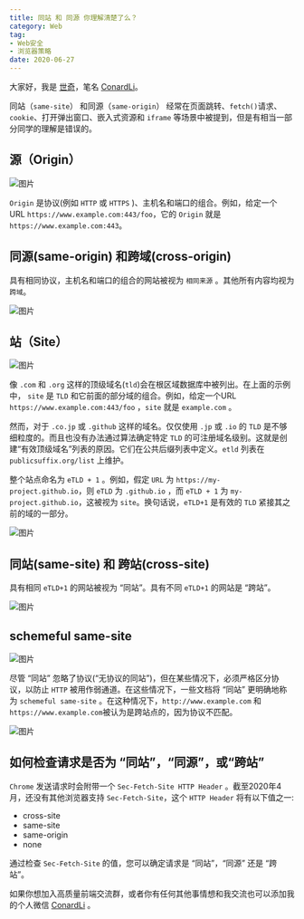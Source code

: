 ```yaml
---
title: 同站 和 同源 你理解清楚了么？
category: Web
tag: 
- Web安全
- 浏览器策略
date: 2020-06-27
---
```


大家好，我是 [世奇](https://mp.weixin.qq.com/s?__biz=Mzk0MDMwMzQyOA==&mid=2247493407&idx=1&sn=41b8782a3bdc75b211206b06e1929a58&chksm=c2e11234f5969b22a0d7fd50ec32be9df13e2caeef186b30b5d653836b0725def8ccd58a56cf#rd)，笔名 [ConardLi](https://mp.weixin.qq.com/s?__biz=Mzk0MDMwMzQyOA==&mid=2247493407&idx=1&sn=41b8782a3bdc75b211206b06e1929a58&chksm=c2e11234f5969b22a0d7fd50ec32be9df13e2caeef186b30b5d653836b0725def8ccd58a56cf#rd)。



同站（`same-site`） 和同源（`same-origin`） 经常在页面跳转、`fetch()`请求、`cookie`、打开弹出窗口、嵌入式资源和 `iframe` 等场景中被提到，但是有相当一部分同学的理解是错误的。

## 源（Origin）

![图片](https://p3-juejin.byteimg.com/tos-cn-i-k3u1fbpfcp/875e75bfb6ce46868a2ed9b5d5cee76c~tplv-k3u1fbpfcp-zoom-1.image)

`Origin` 是协议(例如 `HTTP` 或 `HTTPS` )、主机名和端口的组合。例如，给定一个 URL `https://www.example.com:443/foo`，它的 `Origin` 就是 `https://www.example.com:443`。

## 同源(same-origin) 和跨域(cross-origin)

具有相同协议，主机名和端口的组合的网站被视为 `相同来源` 。其他所有内容均视为 `跨域`。

![图片](https://p3-juejin.byteimg.com/tos-cn-i-k3u1fbpfcp/e7cabef666a44a32a2b81f2ab294197b~tplv-k3u1fbpfcp-zoom-1.image)

## 站（Site）

![图片](https://p3-juejin.byteimg.com/tos-cn-i-k3u1fbpfcp/efeefca94775450d864f9abb35820de2~tplv-k3u1fbpfcp-zoom-1.image)

像 `.com` 和 `.org` 这样的顶级域名(`tld`)会在根区域数据库中被列出。在上面的示例中， `site` 是 `TLD` 和它前面的部分域的组合。例如，给定一个URL `https://www.example.com:443/foo` ，`site` 就是 `example.com` 。

然而，对于 `.co.jp` 或 `.github` 这样的域名。仅仅使用 `.jp` 或 `.io` 的 `TLD` 是不够细粒度的。而且也没有办法通过算法确定特定 `TLD` 的可注册域名级别。这就是创建“有效顶级域名”列表的原因。它们在公共后缀列表中定义。`etld` 列表在 `publicsuffix.org/list` 上维护。

整个站点命名为 `eTLD + 1` 。例如，假定 `URL` 为 `https://my-project.github.io`，则 `eTLD` 为 `.github.io` ，而 `eTLD + 1` 为 `my-project.github.io`，这被视为 `site`。换句话说，`eTLD+1` 是有效的 `TLD` 紧接其之前的域的一部分。

![图片](https://p3-juejin.byteimg.com/tos-cn-i-k3u1fbpfcp/53ddf87a3d374b01a91511c04b037e27~tplv-k3u1fbpfcp-zoom-1.image)

## 同站(same-site) 和 跨站(cross-site)

具有相同 `eTLD+1` 的网站被视为 “同站”。具有不同 `eTLD+1` 的网站是 “跨站”。

![图片](https://p3-juejin.byteimg.com/tos-cn-i-k3u1fbpfcp/5f313714025b4be3891b4756a9118d8b~tplv-k3u1fbpfcp-zoom-1.image)

## schemeful same-site

![图片](https://p3-juejin.byteimg.com/tos-cn-i-k3u1fbpfcp/bd18b2546c6944fba014def10359d650~tplv-k3u1fbpfcp-zoom-1.image)

尽管 “同站” 忽略了协议(“无协议的同站”)，但在某些情况下，必须严格区分协议，以防止 `HTTP` 被用作弱通道。在这些情况下，一些文档将 “同站” 更明确地称为 `schemeful same-site` 。在这种情况下，`http://www.example.com` 和`https://www.example.com`被认为是跨站点的，因为协议不匹配。

![图片](https://p3-juejin.byteimg.com/tos-cn-i-k3u1fbpfcp/4ef2c8917c134375bf621c31456ece9d~tplv-k3u1fbpfcp-zoom-1.image)

## 如何检查请求是否为 “同站”，“同源”，或“跨站”

`Chrome` 发送请求时会附带一个 `Sec-Fetch-Site HTTP Header` 。截至2020年4月，还没有其他浏览器支持 `Sec-Fetch-Site`，这个 `HTTP Header` 将有以下值之一:

-   cross-site
-   same-site
-   same-origin
-   none

通过检查 `Sec-Fetch-Site` 的值，您可以确定请求是 “同站”，“同源” 还是 “跨站”。





如果你想加入高质量前端交流群，或者你有任何其他事情想和我交流也可以添加我的个人微信 [ConardLi](https://mp.weixin.qq.com/s?__biz=Mzk0MDMwMzQyOA==&mid=2247493407&idx=1&sn=41b8782a3bdc75b211206b06e1929a58&chksm=c2e11234f5969b22a0d7fd50ec32be9df13e2caeef186b30b5d653836b0725def8ccd58a56cf#rd) 。
